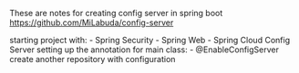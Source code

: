 
These are notes for creating config server in spring boot
https://github.com/MiLabuda/config-server

starting project with:
	- Spring Security
	- Spring Web
	- Spring Cloud Config Server
setting up the annotation for main class:
	- @EnableConfigServer
create another repository with configuration 
